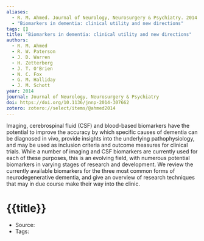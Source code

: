 ```yaml
---
aliases:
  - R. M. Ahmed. Journal of Neurology, Neurosurgery & Psychiatry. 2014
  - "Biomarkers in dementia: clinical utility and new directions"
tags: []
title: "Biomarkers in dementia: clinical utility and new directions"
authors:
  - R. M. Ahmed
  - R. W. Paterson
  - J. D. Warren
  - H. Zetterberg
  - J. T. O'Brien
  - N. C. Fox
  - G. M. Halliday
  - J. M. Schott
year: 2014
journal: Journal of Neurology, Neurosurgery & Psychiatry
doi: https://doi.org/10.1136/jnnp-2014-307662
zotero: zotero://select/items/@ahmed2014
---
```

<!-- START_ABSTRACT -->
Imaging, cerebrospinal fluid (CSF) and blood-based biomarkers have the potential to improve the accuracy by which specific causes of dementia can be diagnosed in vivo, provide insights into the underlying pathophysiology, and may be used as inclusion criteria and outcome measures for clinical trials. While a number of imaging and CSF biomarkers are currently used for each of these purposes, this is an evolving field, with numerous potential biomarkers in varying stages of research and development. We review the currently available biomarkers for the three most common forms of neurodegenerative dementia, and give an overview of research techniques that may in due course make their way into the clinic.
<!-- END_ABSTRACT -->

<!-- START_TEMPLATE -->
# {{title}}

- Source:
- Tags: 
<!-- END_TEMPLATE -->